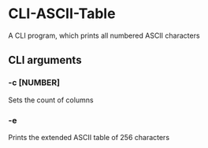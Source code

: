 # CLI-ASCII-Table
A CLI program, which prints all numbered ASCII characters

## CLI arguments
### -c [NUMBER]
Sets the count of columns

### -e
Prints the extended ASCII table of 256 characters
